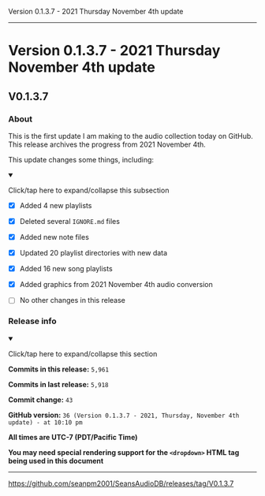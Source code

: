 Version 0.1.3.7 - 2021 Thursday November 4th update


***

# Version 0.1.3.7 - 2021 Thursday November 4th update

## V0.1.3.7

### About

This is the first update I am making to the audio collection today on GitHub. This release archives the progress from 2021 November  4th.

This update changes some things, including:

<details open><summary><p>Click/tap here to expand/collapse this subsection</p></summary>

- [x] Added 4 new playlists

- [x] Deleted several `IGNORE.md` files

- [x] Added new note files

- [x] Updated 20 playlist directories with new data

- [x] Added 16 new song playlists

- [x] Added graphics from 2021 November 4th audio conversion

- [ ] No other changes in this release

</details>

### Release info

<details open><summary><p>Click/tap here to expand/collapse this section</p></summary>

**Commits in this release:** `5,961`

**Commits in last release:** `5,918`

**Commit change:** `43`

**GitHub version:** `36 (Version 0.1.3.7 - 2021, Thursday, November 4th update) - at 10:10 pm`

**All times are UTC-7 (PDT/Pacific Time)**

**You may need special rendering support for the `<dropdown>` HTML tag being used in this document**

</details>

***

https://github.com/seanpm2001/SeansAudioDB/releases/tag/V0.1.3.7

